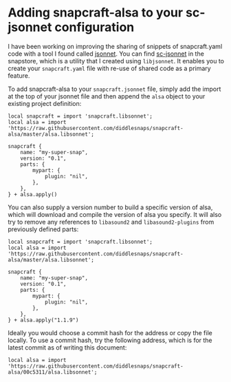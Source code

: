 # Adding snapcraft-alsa to your sc-jsonnet configuration

I have been working on improving the sharing of snippets of
snapcraft.yaml code with a tool I found called
[jsonnet](https://jsonnet.org/). You can find
[sc-jsonnet](https://snapcraft.io/sc-jsonnet) in the snapstore,
which is a utility that I created using `libjsonnet`. It
enables you to create your `snapcraft.yaml` file with re-use
of shared code as a primary feature.

To add snapcraft-alsa to your `snapcraft.jsonnet` file, simply
add the import at the top of your jsonnet file and then append
the `alsa` object to your existing project definition:

```jsonnet
local snapcraft = import 'snapcraft.libsonnet';
local alsa = import 'https://raw.githubusercontent.com/diddlesnaps/snapcraft-alsa/master/alsa.libsonnet';

snapcraft {
    name: "my-super-snap",
    version: "0.1",
    parts: {
        mypart: {
            plugin: "nil",
        },
    },
} + alsa.apply()
```

You can also supply a version number to build a specific version of alsa, which will download and compile the version of alsa you specify. It will also try to remove any references to `libasound2` and `libasound2-plugins` from previously defined parts:

```jsonnet
local snapcraft = import 'snapcraft.libsonnet';
local alsa = import 'https://raw.githubusercontent.com/diddlesnaps/snapcraft-alsa/master/alsa.libsonnet';

snapcraft {
    name: "my-super-snap",
    version: "0.1",
    parts: {
        mypart: {
            plugin: "nil",
        },
    },
} + alsa.apply("1.1.9")
```

Ideally you would choose a commit hash for the address or copy the
file locally. To use a commit hash, try the following address,
which is for the latest commit as of writing this document:

```jsonnet
local alsa = import 'https://raw.githubusercontent.com/diddlesnaps/snapcraft-alsa/00c5311/alsa.libsonnet';
```
